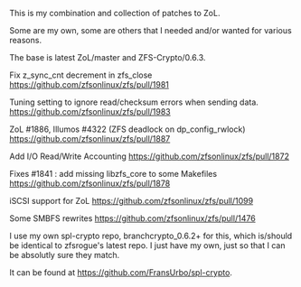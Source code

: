 This is my combination and collection of patches to
ZoL.

Some are my own, some are others that I needed and/or
wanted for various reasons.


The base is latest ZoL/master and ZFS-Crypto/0.6.3.

  Fix z_sync_cnt decrement in zfs_close
  https://github.com/zfsonlinux/zfs/pull/1981

  Tuning setting to ignore read/checksum errors when sending data.
  https://github.com/zfsonlinux/zfs/pull/1983

  ZoL #1886, Illumos #4322 (ZFS deadlock on dp_config_rwlock)
  https://github.com/zfsonlinux/zfs/pull/1887

  Add I/O Read/Write Accounting
  https://github.com/zfsonlinux/zfs/pull/1872

  Fixes #1841 : add missing libzfs_core to some Makefiles
  https://github.com/zfsonlinux/zfs/pull/1878

  iSCSI support for ZoL
  https://github.com/zfsonlinux/zfs/pull/1099

  Some SMBFS rewrites
  https://github.com/zfsonlinux/zfs/pull/1476

I use my own spl-crypto repo, branchcrypto_0.6.2+ for this,
which is/should be identical to zfsrogue's latest repo. I just
have my own, just so that I can be absolutly sure they match.

It can be found at https://github.com/FransUrbo/spl-crypto.
